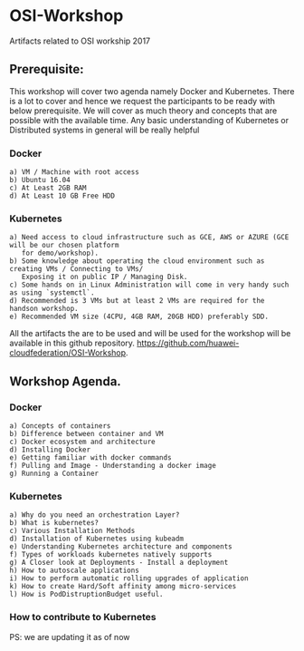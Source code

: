 # OSI-Workshop
Artifacts related to OSI workship 2017

## Prerequisite:

This workshop will cover two agenda namely Docker and Kubernetes.  There is a lot to cover and hence
we request the participants to be ready with below prerequisite.  We will cover as much theory and
concepts that are possible with the available time.  Any basic understanding of Kubernetes or Distributed
systems in general will be really helpful


### Docker

	a) VM / Machine with root access
	b) Ubuntu 16.04
	c) At Least 2GB RAM
	d) At Least 10 GB Free HDD


### Kubernetes

	a) Need access to cloud infrastructure such as GCE, AWS or AZURE (GCE will be our chosen platform 
	   for demo/workshop).
	b) Some knowledge about operating the cloud environment such as creating VMs / Connecting to VMs/ 
	   Exposing it on public IP / Managing Disk.
	c) Some hands on in Linux Administration will come in very handy such as using `systemctl`.
	d) Recommended is 3 VMs but at least 2 VMs are required for the handson workshop.
	e) Recommended VM size (4CPU, 4GB RAM, 20GB HDD) preferably SDD. 
	
All the artifacts the are to be used and will be used for the workshop will be available in this github repository. 
https://github.com/huawei-cloudfederation/OSI-Workshop. 

## Workshop Agenda.

### Docker

	a) Concepts of containers
	b) Difference between container and VM
	c) Docker ecosystem and architecture
	d) Installing Docker 
	e) Getting familiar with docker commands 
	f) Pulling and Image - Understanding a docker image
	g) Running a Container 
  
### Kubernetes
	a) Why do you need an orchestration Layer?
	b) What is kubernetes? 
	c) Various Installation Methods
	d) Installation of Kubernetes using kubeadm
	e) Understanding Kubernetes architecture and components
	f) Types of workloads kubernetes natively supports
	g) A Closer look at Deployments - Install a deployment
	h) How to autoscale applications
	i) How to perform automatic rolling upgrades of application
	k) How to create Hard/Soft affinity among micro-services 
	l) How is PodDistruptionBudget useful.
  
### How to contribute to Kubernetes 
PS: we are updating it as of now

